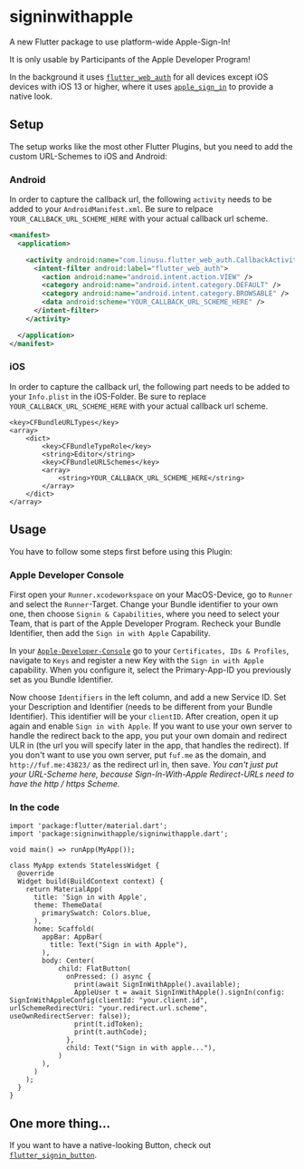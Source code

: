 # signinwithapple

A new Flutter package to use platform-wide Apple-Sign-In!

It is only usable by Participants of the Apple Developer Program!

In the background it uses [`flutter_web_auth`][flutter_web_auth] for all devices except iOS devices with iOS 13 or higher, where it uses [`apple_sign_in`][apple_sign_in] to provide a native look. 

[flutter_web_auth]: https://pub.dev/packages/flutter_web_auth
[apple_sign_in]: https://pub.dev/packages/apple_sign_in

## Setup

The setup works like the most other Flutter Plugins, but you need to add the custom URL-Schemes to iOS and Android:

### Android

In order to capture the callback url, the following `activity` needs to be added to your `AndroidManifest.xml`. Be sure to relpace `YOUR_CALLBACK_URL_SCHEME_HERE` with your actual callback url scheme.

```xml
<manifest>
  <application>

    <activity android:name="com.linusu.flutter_web_auth.CallbackActivity" >
      <intent-filter android:label="flutter_web_auth">
        <action android:name="android.intent.action.VIEW" />
        <category android:name="android.intent.category.DEFAULT" />
        <category android:name="android.intent.category.BROWSABLE" />
        <data android:scheme="YOUR_CALLBACK_URL_SCHEME_HERE" />
      </intent-filter>
    </activity>

  </application>
</manifest>
```

### iOS

In order to capture the callback url, the following part needs to be added to your `Info.plist` in the iOS-Folder. Be sure to replace `YOUR_CALLBACK_URL_SCHEME_HERE` with your actual callback url scheme.

```
<key>CFBundleURLTypes</key>
<array>
	<dict>
		<key>CFBundleTypeRole</key>
		<string>Editor</string>
		<key>CFBundleURLSchemes</key>
		<array>
			<string>YOUR_CALLBACK_URL_SCHEME_HERE</string>
		</array>
	</dict>
</array>

```


## Usage

You have to follow some steps first before using this Plugin:

### Apple Developer Console

First open your `Runner.xcodeworkspace` on your MacOS-Device, go to `Runner` and select the `Runner`-Target. Change your Bundle identifier to your own one, then choose `Signin & Capabilities`, where you need to select your Team, that is part of the Apple Developer Program. Recheck your Bundle Identifier, then add the `Sign in with Apple` Capability.

In your [`Apple-Developer-Console`][Apple-Developer-Console] go to your `Certificates, IDs & Profiles`, navigate to `Keys` and register a new Key with the `Sign in with Apple` capability. When you configure it, select the Primary-App-ID you previously set as you Bundle Identifier.

[Apple-Developer-Console]: https://developer.apple.com/account/#/overview/

Now choose `Identifiers` in the left column, and add a new Service ID. Set your Description and Identifier (needs to be different from your Bundle Identifier). This identifier will be your `clientID`. After creation, open it up again and enable `Sign in with Apple`. 
If you want to use your own server to handle the redirect back to the app, you put your own domain and redirect ULR in (the url you will specify later in the app, that handles the redirect). 
If you don't want to use you own server, put `fuf.me` as the domain, and `http://fuf.me:43823/` as the redirect url in, then save. 
_You can't just put your URL-Scheme here, because Sign-In-With-Apple Redirect-URLs need to have the http / https Scheme._

### In the code


```  
import 'package:flutter/material.dart';
import 'package:signinwithapple/signinwithapple.dart';

void main() => runApp(MyApp());

class MyApp extends StatelessWidget {
  @override
  Widget build(BuildContext context) {
    return MaterialApp(
      title: 'Sign in with Apple',
      theme: ThemeData(
        primarySwatch: Colors.blue,
      ),
      home: Scaffold(
        appBar: AppBar(
          title: Text("Sign in with Apple"),
        ),
        body: Center(
            child: FlatButton(
              onPressed: () async {
                print(await SignInWithApple().available);
                AppleUser t = await SignInWithApple().signIn(config: SignInWithAppleConfig(clientId: "your.client.id", urlSchemeRedirectUri: "your.redirect.url.scheme", useOwnRedirectServer: false));
                print(t.idToken);
                print(t.authCode);
              },
              child: Text("Sign in with apple..."),
            )
        ),
      )
    );
  }
}
```


## One more thing...

If you want to have a native-looking Button, check out [`flutter_signin_button`][flutter_signin_button].

[flutter_signin_button]: https://pub.dev/packages/flutter_signin_button
